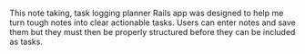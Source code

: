 This note taking, task logging planner Rails app was designed to help me turn tough notes into clear actionable tasks. Users can enter notes and save them but they must then be properly structured before they can be included as tasks.
